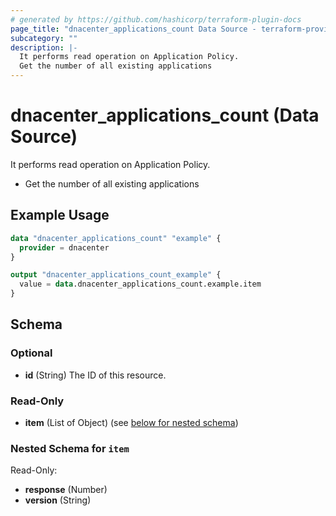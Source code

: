 ```yaml
---
# generated by https://github.com/hashicorp/terraform-plugin-docs
page_title: "dnacenter_applications_count Data Source - terraform-provider-dnacenter"
subcategory: ""
description: |-
  It performs read operation on Application Policy.
  Get the number of all existing applications
---
```


# dnacenter_applications_count (Data Source)

It performs read operation on Application Policy.

- Get the number of all existing applications

## Example Usage

```terraform
data "dnacenter_applications_count" "example" {
  provider = dnacenter
}

output "dnacenter_applications_count_example" {
  value = data.dnacenter_applications_count.example.item
}
```

<!-- schema generated by tfplugindocs -->
## Schema

### Optional

- **id** (String) The ID of this resource.

### Read-Only

- **item** (List of Object) (see [below for nested schema](#nestedatt--item))

<a id="nestedatt--item"></a>
### Nested Schema for `item`

Read-Only:

- **response** (Number)
- **version** (String)


